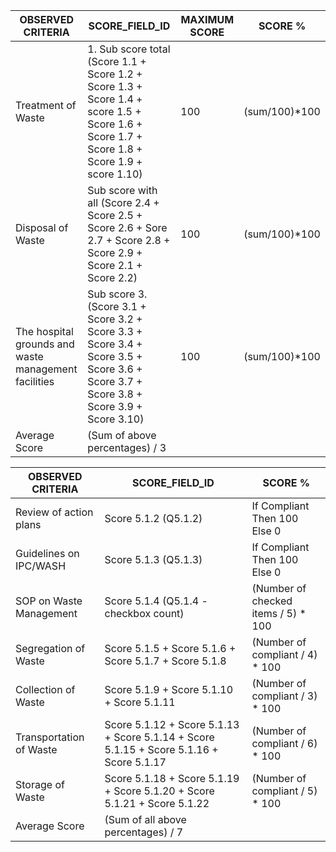 | OBSERVED CRITERIA                                    | SCORE_FIELD_ID              | MAXIMUM SCORE | SCORE % |
| --------------------------------------------------- | --------------------------- | ------------- | ------- |
| Treatment of Waste                                   | 1. Sub score total (Score 1.1 + Score 1.2 + Score 1.3 + Score 1.4 + score 1.5 + Score 1.6 + Score 1.7 + Score 1.8 + Score 1.9 + score 1.10) | 100 | (sum/100)*100 |
| Disposal of Waste                                    | Sub score with all (Score 2.4 + Score 2.5 + Score 2.6 + Sore 2.7 + Score 2.8 + Score 2.9 + Score 2.1 + Score 2.2) | 100 | (sum/100)*100 |
| The hospital grounds and waste management facilities | Sub score 3. (Score 3.1 + Score 3.2 + Score 3.3 + Score 3.4 + Score 3.5 + Score 3.6 + Score 3.7 + Score 3.8 + Score 3.9 + Score 3.10) | 100 | (sum/100)*100 |
| Average Score                                        | (Sum of above percentages) / 3 | | |



| OBSERVED CRITERIA       | SCORE_FIELD_ID                          | SCORE % |
| ----------------------- | --------------------------------------- | ------- |
| Review of action plans  | Score 5.1.2 (Q5.1.2)                   | If Compliant Then 100 Else 0 |
| Guidelines on IPC/WASH  | Score 5.1.3 (Q5.1.3)                   | If Compliant Then 100 Else 0 |
| SOP on Waste Management | Score 5.1.4 (Q5.1.4 - checkbox count)  | (Number of checked items / 5) * 100 |
| Segregation of Waste    | Score 5.1.5 + Score 5.1.6 + Score 5.1.7 + Score 5.1.8 | (Number of compliant / 4) * 100 |
| Collection of Waste     | Score 5.1.9 + Score 5.1.10 + Score 5.1.11 | (Number of compliant / 3) * 100 |
| Transportation of Waste | Score 5.1.12 + Score 5.1.13 + Score 5.1.14 + Score 5.1.15 + Score 5.1.16 + Score 5.1.17 | (Number of compliant / 6) * 100 |
| Storage of Waste        | Score 5.1.18 + Score 5.1.19 + Score 5.1.20 + Score 5.1.21 + Score 5.1.22 | (Number of compliant / 5) * 100 |
| Average Score          | (Sum of all above percentages) / 7      | |